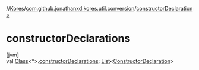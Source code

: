 //[Kores](../../index.md)/[com.github.jonathanxd.kores.util.conversion](index.md)/[constructorDeclarations](constructor-declarations.md)

# constructorDeclarations

[jvm]\
val [Class](https://docs.oracle.com/javase/8/docs/api/java/lang/Class.html)<*>.[constructorDeclarations](constructor-declarations.md): [List](https://kotlinlang.org/api/latest/jvm/stdlib/kotlin.collections/-list/index.html)<[ConstructorDeclaration](../com.github.jonathanxd.kores.base/-constructor-declaration/index.md)>

